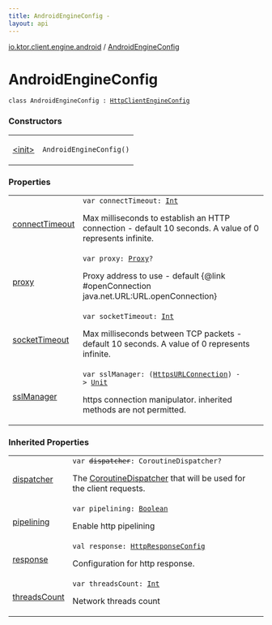 ```yaml
---
title: AndroidEngineConfig - 
layout: api
---
```


<div class='api-docs-breadcrumbs'><a href="../index.html">io.ktor.client.engine.android</a> / <a href="./index.html">AndroidEngineConfig</a></div>

# AndroidEngineConfig

<div class="signature"><code><span class="keyword">class </span><span class="identifier">AndroidEngineConfig</span>&nbsp;<span class="symbol">:</span>&nbsp;<a href="../../io.ktor.client.engine/-http-client-engine-config/index.html"><span class="identifier">HttpClientEngineConfig</span></a></code></div>

### Constructors

<table class="api-docs-table">
<tbody>
<tr>
<td markdown="1">

<a href="-init-.html">&lt;init&gt;</a>


</td>
<td markdown="1">
<div class="signature"><code><span class="identifier">AndroidEngineConfig</span><span class="symbol">(</span><span class="symbol">)</span></code></div>

</td>
</tr>
</tbody>
</table>

### Properties

<table class="api-docs-table">
<tbody>
<tr>
<td markdown="1">

<a href="connect-timeout.html">connectTimeout</a>


</td>
<td markdown="1">
<div class="signature"><code><span class="keyword">var </span><span class="identifier">connectTimeout</span><span class="symbol">: </span><a href="https://kotlinlang.org/api/latest/jvm/stdlib/kotlin/-int/index.html"><span class="identifier">Int</span></a></code></div>

Max milliseconds to establish an HTTP connection - default 10 seconds.
A value of 0 represents infinite.


</td>
</tr>
<tr>
<td markdown="1">

<a href="proxy.html">proxy</a>


</td>
<td markdown="1">
<div class="signature"><code><span class="keyword">var </span><span class="identifier">proxy</span><span class="symbol">: </span><a href="http://docs.oracle.com/javase/6/docs/api/java/net/Proxy.html"><span class="identifier">Proxy</span></a><span class="symbol">?</span></code></div>

Proxy address to use - default {@link #openConnection java.net.URL:URL.openConnection}


</td>
</tr>
<tr>
<td markdown="1">

<a href="socket-timeout.html">socketTimeout</a>


</td>
<td markdown="1">
<div class="signature"><code><span class="keyword">var </span><span class="identifier">socketTimeout</span><span class="symbol">: </span><a href="https://kotlinlang.org/api/latest/jvm/stdlib/kotlin/-int/index.html"><span class="identifier">Int</span></a></code></div>

Max milliseconds between TCP packets - default 10 seconds.
A value of 0 represents infinite.


</td>
</tr>
<tr>
<td markdown="1">

<a href="ssl-manager.html">sslManager</a>


</td>
<td markdown="1">
<div class="signature"><code><span class="keyword">var </span><span class="identifier">sslManager</span><span class="symbol">: </span><span class="symbol">(</span><a href="http://docs.oracle.com/javase/6/docs/api/javax/net/ssl/HttpsURLConnection.html"><span class="identifier">HttpsURLConnection</span></a><span class="symbol">)</span>&nbsp;<span class="symbol">-&gt;</span>&nbsp;<a href="https://kotlinlang.org/api/latest/jvm/stdlib/kotlin/-unit/index.html"><span class="identifier">Unit</span></a></code></div>

https connection manipulator. inherited methods are not permitted.


</td>
</tr>
</tbody>
</table>

### Inherited Properties

<table class="api-docs-table">
<tbody>
<tr>
<td markdown="1">

<a href="../../io.ktor.client.engine/-http-client-engine-config/dispatcher.html">dispatcher</a>


</td>
<td markdown="1">
<div class="signature"><code><span class="keyword">var </span><s><span class="identifier">dispatcher</span></s><span class="symbol">: </span><span class="identifier">CoroutineDispatcher</span><span class="symbol">?</span></code></div>

The <a href="#">CoroutineDispatcher</a> that will be used for the client requests.


</td>
</tr>
<tr>
<td markdown="1">

<a href="../../io.ktor.client.engine/-http-client-engine-config/pipelining.html">pipelining</a>


</td>
<td markdown="1">
<div class="signature"><code><span class="keyword">var </span><span class="identifier">pipelining</span><span class="symbol">: </span><a href="https://kotlinlang.org/api/latest/jvm/stdlib/kotlin/-boolean/index.html"><span class="identifier">Boolean</span></a></code></div>

Enable http pipelining


</td>
</tr>
<tr>
<td markdown="1">

<a href="../../io.ktor.client.engine/-http-client-engine-config/response.html">response</a>


</td>
<td markdown="1">
<div class="signature"><code><span class="keyword">val </span><span class="identifier">response</span><span class="symbol">: </span><a href="../../io.ktor.client.response/-http-response-config/index.html"><span class="identifier">HttpResponseConfig</span></a></code></div>

Configuration for http response.


</td>
</tr>
<tr>
<td markdown="1">

<a href="../../io.ktor.client.engine/-http-client-engine-config/threads-count.html">threadsCount</a>


</td>
<td markdown="1">
<div class="signature"><code><span class="keyword">var </span><span class="identifier">threadsCount</span><span class="symbol">: </span><a href="https://kotlinlang.org/api/latest/jvm/stdlib/kotlin/-int/index.html"><span class="identifier">Int</span></a></code></div>

Network threads count


</td>
</tr>
</tbody>
</table>
